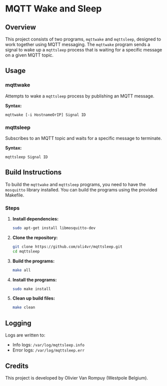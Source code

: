 # MQTT Wake and Sleep

## Overview

This project consists of two programs, `mqttwake` and `mqttsleep`, designed to work together using MQTT messaging. The `mqttwake` program sends a signal to wake up a `mqttsleep` process that is waiting for a specific message on a given MQTT topic.

## Usage

### mqttwake

Attempts to wake a `mqttsleep` process by publishing an MQTT message.

**Syntax:**
```
mqttwake [-i HostnameOrIP] Signal ID
```

### mqttsleep

Subscribes to an MQTT topic and waits for a specific message to terminate.

**Syntax:**
```
mqttsleep Signal ID
```

## Build Instructions

To build the `mqttwake` and `mqttsleep` programs, you need to have the `mosquitto` library installed. You can build the programs using the provided Makefile.

### Steps

1. **Install dependencies:**
   ```sh
   sudo apt-get install libmosquitto-dev
   ```

2. **Clone the repository:**
   ```sh
   git clone https://github.com/oli4vr/mqttsleep.git
   cd mqttsleep
   ```

3. **Build the programs:**
   ```sh
   make all
   ```

4. **Install the programs:**
   ```sh
   sudo make install
   ```

5. **Clean up build files:**
   ```sh
   make clean
   ```

## Logging

Logs are written to:
- Info logs: `/var/log/mqttsleep.info`
- Error logs: `/var/log/mqttsleep.err`

## Credits

This project is developed by Olivier Van Rompuy (Westpole Belgium).

